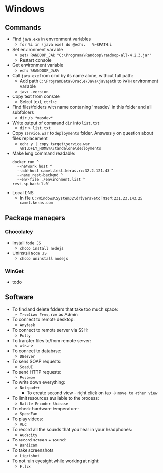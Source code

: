 # Windows
## Commands
* Find `java.exe` in environment variables
  * `for %i in (java.exe) do @echo.   %~$PATH:i`
* Set environment variable
    * `setx RANDOOP_JAR "C:\Programs\Randoop\randoop-all-4.2.3.jar"`
    * Restart console
* Get environment variable
    * `echo %RANDOOP_JAR%`
* Call `java.exe` from cmd by its name alone, without full path:
    * Add path `C:\ProgramData\Oracle\Java\javapath` to `PATH` environment variable
    * `java -version`
* Copy text from console
    * Select text, `ctrl+c`
* Find files/folders with name containing 'masdev' in this folder and all subfolders
    * `dir /s *masdev*`
* Write output of command `dir` into `list.txt`
    * `dir > list.txt`
* Copy `service.war` to `deployments` folder. Answers `y` on question about files replacement
    * `echo y | copy target\service.war %WILDFLY_HOME%\standalone\deployments`
* Make long command readable:
  ```
  docker run ^
    --network host ^
    --add-host camel.test.keras.ru:32.2.121.43 ^
    --name rest-backend ^
    --env-file ./environment.list ^
  rest-sp-back:1.0` 
  ```
* Local DNS
  * In file `C:\Windows\System32\drivers\etc` insert `231.23.143.25 camel.keras.com`

## Package managers
### Chocolatey
* Install `Node JS`
    * `choco install nodejs`
* Uninstall `Node JS`
    * `choco uninstall nodejs`
### WinGet
* todo

## Software
* To find and delete folders that take too much space:
    * `TreeSize Free`, run as Admin
* To connect to remote desktop:
    * `Anydesk`
* To connect to remote server via SSH:
    * `Putty`
* To transfer files to/from remote server:
    * `WinSCP`
* To connect to database:
    * `DBeaver`
* To send SOAP requests:
    * `SoapUI`
* To send HTTP requests:
    * `Postman`
* To write down everything:
    * `Notepad++` 
        * To create second view - right click on tab -> `move to other view`
* To limit resources available to the process:
    * `Battle Encoder Shirase`
* To check hardware temperature:
    * `SpeedFan`
* To play videos:
    * `VLC`
* To record all the sounds that you hear in your headphones:
    * `Audacity`
* To record screen + sound:
    * `Bandicam`
* To take screenshots:
    * `Lightshot`
* To not ruin eyesight while working at night:
    * `F.lux`
